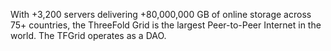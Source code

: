 With +3,200 servers delivering +80,000,000 GB of online storage across 75+ countries, the ThreeFold Grid is the largest Peer-to-Peer Internet in the world. The TFGrid operates as a DAO.
